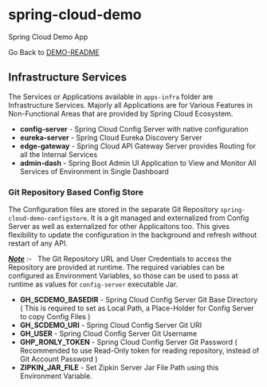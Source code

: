 # spring-cloud-demo
Spring Cloud Demo App

Go Back to [DEMO-README](../README.md)

## Infrastructure Services
The Services or Applications available in ```apps-infra``` folder are Infrastructure Services.
Majorly all Applications are for Various Features in Non-Functional Areas that are provided by Spring Cloud Ecosystem.

 - **config-server** - Spring Cloud Config Server with native configuration
 - **eureka-server** - Spring Cloud Eureka Discovery Server
 - **edge-gateway** - Spring Cloud API Gateway Server provides Routing for all the Internal Services
 - **admin-dash** - Spring Boot Admin UI Application to View and Monitor All Services of Environment in Single Dashboard


### Git Repository Based Config Store
The Configuration files are stored in the separate Git Repository ```spring-cloud-demo-configstore```.
It is a git managed and externalized from Config Server as well as externalized for other Applicaitons too.
This gives flexibility to update the configuration in the background and refresh without restart of any API.

<ins>**_Note_**</ins>&nbsp;:- &nbsp;&nbsp;The Git Repository URL and User Credentials to access the Repository are provided at runtime. The required variables can be configured as Environment Variables, so those can be used to pass at runtime as values for ```config-server``` executable Jar.

 - **GH_SCDEMO_BASEDIR** - Spring Cloud Config Server Git Base Directory ( This is required to set as Local Path, a Place-Holder for Config Server to copy Config Files )
 - **GH_SCDEMO_URI** - Spring Cloud Config Server Git URI
 - **GH_USER** - Spring Cloud Config Server Git Username
 - **GHP_RONLY_TOKEN** - Spring Cloud Config Server Git Password ( Recommended to use Read-Only token for reading repository, instead of Git Account Password ) 
 - **ZIPKIN_JAR_FILE** - Set Zipkin Server Jar File Path using this Environment Variable.